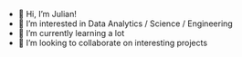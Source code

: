 - 👋 Hi, I’m Julian!
- 👀 I’m interested in Data Analytics / Science / Engineering
- 🌱 I’m currently learning a lot
- 💞️ I’m looking to collaborate on interesting projects
